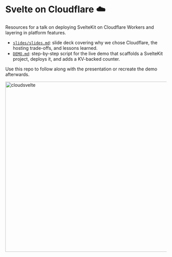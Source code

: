 # Svelte on Cloudflare ☁️

Resources for a talk on deploying SvelteKit on Cloudflare Workers and layering in platform features.

- [`slides/slides.md`](./slides/slides.md): slide deck covering why we chose Cloudflare, the hosting trade-offs, and lessons learned.
- [`DEMO.md`](./DEMO.md): step-by-step script for the live demo that scaffolds a SvelteKit project, deploys it, and adds a KV-backed counter.

Use this repo to follow along with the presentation or recreate the demo afterwards.

<img width="912" height="530" alt="cloudsvelte" src="https://github.com/user-attachments/assets/d68b06fb-cb5a-4431-b89e-8e553e8787de" />
